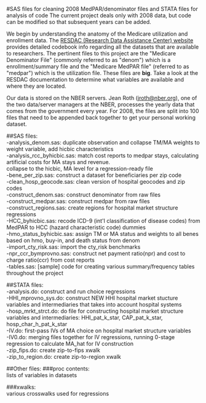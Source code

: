 #SAS files for cleaning 2008 MedPAR/denominator files and STATA files for analysis of code
The current project deals only with 2008 data, but code can be modified so that subsequent years can be added.

We begin by understanding the anatomy of the Medicare utilization and enrollment data. The [RESDAC (Research Data Assistance Center) website](http://www.resdac.org/Data_documentation.asp) provides detailed codebook info regarding all the datasets that are available to researchers. The pertinent files to this project are the "Medicare Denominator File" (commonly referred to as "denom") which is a enrollment/summary file and the "Medicare MedPAR file" (referred to as "medpar") which is the utilization file. These files are **big**. Take a look at the RESDAC documentation to determine what variables are available and where they are located. 

Our data is stored on the NBER servers. Jean Roth (jroth@nber.org), one of the two data/server managers at the NBER, processes the yearly data that comes from the government every year. For 2008, the files are split into 100 files that need to be appended back together to get your personal working dataset.


##SAS files:  
-analysis_denom.sas: duplicate observation and collapse TM/MA weights to weight variable, add hicbic characteristics  
-analysis\_rcc\_byhicbic.sas: match cost reports to medpar stays, calculating artificial costs for MA stays and revenue.  
collapse to the hicbic, MA level for a regression-ready file  
-bene\_per\_zip.sas: construct a dataset for beneficiaries per zip code  
-clean\_hosp\_geocode.sas: clean version of hospital geocodes and zip codes  
-construct_denom.sas: construct denominator from raw files  
-construct_medpar.sas: construct medpar from raw files  
-construct_regions.sas: create regions for hospital market structure regressions  
-HCC_byhicbic.sas: recode ICD-9 (int'l classification of disease codes) from MedPAR to HCC (hazard characteristic code) dummies  
-hmo\_status\_byhicbic.sas: assign TM or MA status and weights to all benes based on hmo, buy-in, and death status from denom  
-import_cty_risk.sas: import the cty_risk benchmarks  
-npr\_ccr\_bymprovno.sas: construct net payment ratio(npr) and cost to charge ratio(ccr) from cost reports  
-tables.sas: [sample] code for creating various summary/frequency tables throughout the project  

##STATA files:  
-analysis.do: construct and run choice regressions  
-HHI\_mprovno\_sys.do: construct NEW HHI hospital market stucture variables and intermediaries that takes into account hospital systems  
-hosp\_mrkt\_strct.do: do file for constructing hospital market structure variables and intermediaries: HHI\_pat\_k\_star, CAP\_pat\_k\_star, hosp\_char\_h\_pat\_k\_star  
-IV.do: first-pass IVs of MA choice on hospital market structure variables  
-IV0.do: merging files together for IV regressions, running 0-stage regression to calculate MA_hat for IV construction  
-zip_fips.do: create zip-to-fips xwalk  
-zip_to_region.do: create zip-to-region xwalk  

##Other files:
###proc contents:  
lists of variables in datasets

###xwalks:  
various crosswalks used for regressions